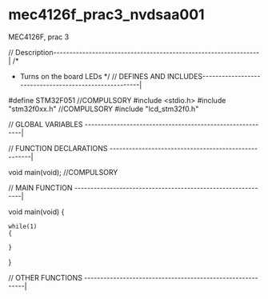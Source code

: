 # mec4126f_prac3_nvdsaa001
MEC4126F, prac 3

// Description----------------------------------------------------------------|
/*
 * Turns on the board LEDs
 */
// DEFINES AND INCLUDES-------------------------------------------------------|

#define STM32F051                                                  //COMPULSORY
#include <stdio.h>
#include "stm32f0xx.h"											   //COMPULSORY
#include "lcd_stm32f0.h"

// GLOBAL VARIABLES ----------------------------------------------------------|


// FUNCTION DECLARATIONS -----------------------------------------------------|

void main(void);                                                   //COMPULSORY

// MAIN FUNCTION -------------------------------------------------------------|

void main(void)
{
	

	while(1)
	{

	}
}

// OTHER FUNCTIONS -----------------------------------------------------------|
